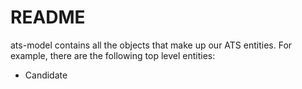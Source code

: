 # README #

ats-model contains all the objects that make up our ATS entities. For example, there are the following top level entities:

* Candidate
